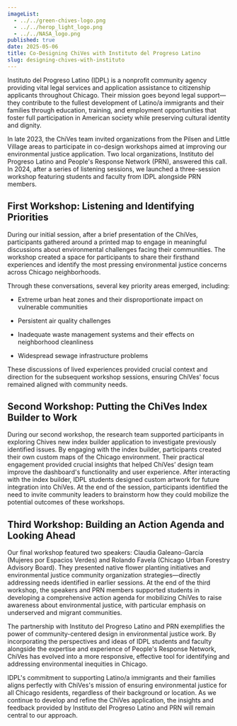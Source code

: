 ```yaml
---
imageList:
  - ../../green-chives-logo.png
  - ../../herop_light_logo.png
  - ../../NASA_logo.png
published: true
date: 2025-05-06
title: Co-Designing ChiVes with Instituto del Progreso Latino
slug: designing-chives-with-instituto
---
```

Instituto del Progreso Latino (IDPL) is a nonprofit community agency providing vital legal services and application assistance to citizenship applicants throughout Chicago. Their mission goes beyond legal support—they contribute to the fullest development of Latino/a immigrants and their families through education, training, and employment opportunities that foster full participation in American society while preserving cultural identity and dignity.

In late 2023, the ChiVes team invited organizations from the Pilsen and Little Village areas to participate in co-design workshops aimed at improving our environmental justice application. Two local organizations, Instituto del Progreso Latino and People's Response Network (PRN), answered this call. In 2024, after a series of listening sessions, we launched a three-session workshop featuring students and faculty from IDPL alongside PRN members.

## **First Workshop: Listening and Identifying Priorities**

During our initial session, after a brief presentation of the ChiVes, participants gathered around a printed map to engage in meaningful discussions about environmental challenges facing their communities. The workshop created a space for participants to share their firsthand experiences and identify the most pressing environmental justice concerns across Chicago neighborhoods.

Through these conversations, several key priority areas emerged, including:

*   Extreme urban heat zones and their disproportionate impact on vulnerable communities
    
*   Persistent air quality challenges
    
*   Inadequate waste management systems and their effects on neighborhood cleanliness
    
*   Widespread sewage infrastructure problems
    

These discussions of lived experiences provided crucial context and direction for the subsequent workshop sessions, ensuring ChiVes' focus remained aligned with community needs.

## **Second Workshop: Putting the ChiVes Index Builder to Work**

During our second workshop, the research team supported participants in exploring Chives new index builder application to investigate previously identified issues. By engaging with the index builder, participants created their own custom maps of the Chicago environment. Their practical engagement provided crucial insights that helped ChiVes’ design team improve the dashboard's functionality and user experience. After interacting with the index builder, IDPL students designed custom artwork for future integration into ChiVes. At the end of the session, participants identified the need to invite community leaders to brainstorm how they could mobilize the potential outcomes of these workshops.

## **Third Workshop: Building an Action Agenda and Looking Ahead**

Our final workshop featured two speakers: Claudia Galeano-García (Mujeres por Espacios Verdes) and Rolando Favela (Chicago Urban Forestry Advisory Board). They presented native flower planting initiatives and environmental justice community organization strategies—directly addressing needs identified in earlier sessions. At the end of the third workshop, the speakers and PRN members supported students in developing a comprehensive action agenda for mobilizing ChiVes to raise awareness about environmental justice, with particular emphasis on underserved and migrant communities.

The partnership with Instituto del Progreso Latino and PRN exemplifies the power of community-centered design in environmental justice work. By incorporating the perspectives and ideas of IDPL students and faculty alongside the expertise and experience of People's Response Network, ChiVes has evolved into a more responsive, effective tool for identifying and addressing environmental inequities in Chicago.

IDPL's commitment to supporting Latino/a immigrants and their families aligns perfectly with ChiVes's mission of ensuring environmental justice for all Chicago residents, regardless of their background or location. As we continue to develop and refine the ChiVes application, the insights and feedback provided by Instituto del Progreso Latino and PRN will remain central to our approach.